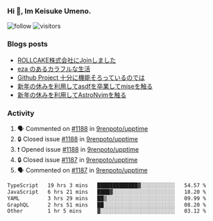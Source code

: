 ### Hi 👋, Im Keisuke Umeno.

<!--
**9renpoto/9renpoto** is a ✨ _special_ ✨ repository because its `README.md` (this file) appears on your GitHub profile.

Here are some ideas to get you started:

- 🔭 I’m currently working on ...
- 🌱 I’m currently learning ...
- 👯 I’m looking to collaborate on ...
- 🤔 I’m looking for help with ...
- 💬 Ask me about ...
- 📫 How to reach me: ...
- 😄 Pronouns: ...
- ⚡ Fun fact: ...
-->

![follow](https://img.shields.io/github/followers/9renpoto?label=Follow&style=social)
![visitors](https://komarev.com/ghpvc/?username=9renpoto&label=Profile%20views&color=0e75b6&style=flat)

### Blogs posts

<!-- BLOG-POST-LIST:START -->
- [ROLLCAKE株式会社にJoinしました](https://9renpoto.win/entry/2024/02/11/join)
- [eza のあるカラフルな生活](https://9renpoto.win/entry/2024/02/01/eza)
- [Github Project 十分に機能そろっているのでは](https://9renpoto.win/entry/2024/01/14/gh-projects)
- [新年の休みを利用してasdfを卒業してmiseを触る](https://9renpoto.win/entry/2024/01/07/mise)
- [新年の休みを利用してAstroNvimを触る](https://9renpoto.win/entry/2024/01/03/new-year-holidays)
<!-- BLOG-POST-LIST:END -->

### Activity

<!--START_SECTION:activity-->
1. 🗣 Commented on [#1188](https://github.com/9renpoto/upptime/issues/1188#issuecomment-1962274969) in [9renpoto/upptime](https://github.com/9renpoto/upptime)
2. 🔒 Closed issue [#1188](https://github.com/9renpoto/upptime/issues/1188) in [9renpoto/upptime](https://github.com/9renpoto/upptime)
3. ❗ Opened issue [#1188](https://github.com/9renpoto/upptime/issues/1188) in [9renpoto/upptime](https://github.com/9renpoto/upptime)
4. 🔒 Closed issue [#1187](https://github.com/9renpoto/upptime/issues/1187) in [9renpoto/upptime](https://github.com/9renpoto/upptime)
5. 🗣 Commented on [#1187](https://github.com/9renpoto/upptime/issues/1187#issuecomment-1962253611) in [9renpoto/upptime](https://github.com/9renpoto/upptime)
<!--END_SECTION:activity-->

<!--START_SECTION:waka-->

```txt
TypeScript   19 hrs 3 mins   █████████████▓░░░░░░░░░░░   54.57 %
JavaScript   6 hrs 21 mins   ████▓░░░░░░░░░░░░░░░░░░░░   18.20 %
YAML         3 hrs 29 mins   ██▒░░░░░░░░░░░░░░░░░░░░░░   09.99 %
GraphQL      2 hrs 51 mins   ██░░░░░░░░░░░░░░░░░░░░░░░   08.20 %
Other        1 hr 5 mins     ▓░░░░░░░░░░░░░░░░░░░░░░░░   03.12 %
```

<!--END_SECTION:waka-->
